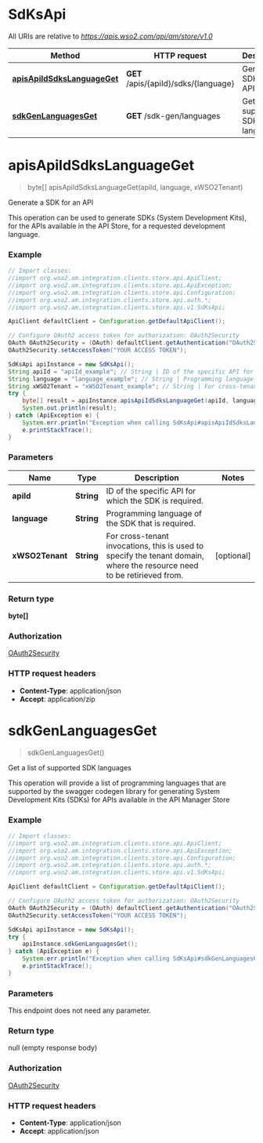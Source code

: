 # SdKsApi

All URIs are relative to *https://apis.wso2.com/api/am/store/v1.0*

Method | HTTP request | Description
------------- | ------------- | -------------
[**apisApiIdSdksLanguageGet**](SdKsApi.md#apisApiIdSdksLanguageGet) | **GET** /apis/{apiId}/sdks/{language} | Generate a SDK for an API 
[**sdkGenLanguagesGet**](SdKsApi.md#sdkGenLanguagesGet) | **GET** /sdk-gen/languages | Get a list of supported SDK languages 


<a name="apisApiIdSdksLanguageGet"></a>
# **apisApiIdSdksLanguageGet**
> byte[] apisApiIdSdksLanguageGet(apiId, language, xWSO2Tenant)

Generate a SDK for an API 

This operation can be used to generate SDKs (System Development Kits), for the APIs available in the API Store, for a requested development language. 

### Example
```java
// Import classes:
//import org.wso2.am.integration.clients.store.api.ApiClient;
//import org.wso2.am.integration.clients.store.api.ApiException;
//import org.wso2.am.integration.clients.store.api.Configuration;
//import org.wso2.am.integration.clients.store.api.auth.*;
//import org.wso2.am.integration.clients.store.api.v1.SdKsApi;

ApiClient defaultClient = Configuration.getDefaultApiClient();

// Configure OAuth2 access token for authorization: OAuth2Security
OAuth OAuth2Security = (OAuth) defaultClient.getAuthentication("OAuth2Security");
OAuth2Security.setAccessToken("YOUR ACCESS TOKEN");

SdKsApi apiInstance = new SdKsApi();
String apiId = "apiId_example"; // String | ID of the specific API for which the SDK is required. 
String language = "language_example"; // String | Programming language of the SDK that is required. 
String xWSO2Tenant = "xWSO2Tenant_example"; // String | For cross-tenant invocations, this is used to specify the tenant domain, where the resource need to be   retirieved from. 
try {
    byte[] result = apiInstance.apisApiIdSdksLanguageGet(apiId, language, xWSO2Tenant);
    System.out.println(result);
} catch (ApiException e) {
    System.err.println("Exception when calling SdKsApi#apisApiIdSdksLanguageGet");
    e.printStackTrace();
}
```

### Parameters

Name | Type | Description  | Notes
------------- | ------------- | ------------- | -------------
 **apiId** | **String**| ID of the specific API for which the SDK is required.  |
 **language** | **String**| Programming language of the SDK that is required.  |
 **xWSO2Tenant** | **String**| For cross-tenant invocations, this is used to specify the tenant domain, where the resource need to be   retirieved from.  | [optional]

### Return type

**byte[]**

### Authorization

[OAuth2Security](../README.md#OAuth2Security)

### HTTP request headers

 - **Content-Type**: application/json
 - **Accept**: application/zip

<a name="sdkGenLanguagesGet"></a>
# **sdkGenLanguagesGet**
> sdkGenLanguagesGet()

Get a list of supported SDK languages 

This operation will provide a list of programming languages that are supported by the swagger codegen library for generating System Development Kits (SDKs) for APIs available in the API Manager Store 

### Example
```java
// Import classes:
//import org.wso2.am.integration.clients.store.api.ApiClient;
//import org.wso2.am.integration.clients.store.api.ApiException;
//import org.wso2.am.integration.clients.store.api.Configuration;
//import org.wso2.am.integration.clients.store.api.auth.*;
//import org.wso2.am.integration.clients.store.api.v1.SdKsApi;

ApiClient defaultClient = Configuration.getDefaultApiClient();

// Configure OAuth2 access token for authorization: OAuth2Security
OAuth OAuth2Security = (OAuth) defaultClient.getAuthentication("OAuth2Security");
OAuth2Security.setAccessToken("YOUR ACCESS TOKEN");

SdKsApi apiInstance = new SdKsApi();
try {
    apiInstance.sdkGenLanguagesGet();
} catch (ApiException e) {
    System.err.println("Exception when calling SdKsApi#sdkGenLanguagesGet");
    e.printStackTrace();
}
```

### Parameters
This endpoint does not need any parameter.

### Return type

null (empty response body)

### Authorization

[OAuth2Security](../README.md#OAuth2Security)

### HTTP request headers

 - **Content-Type**: application/json
 - **Accept**: application/json

